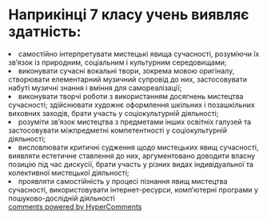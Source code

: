 <div id="hypercomments_widget" class="js-hypercomments-widget invisible"></div>

# Наприкінці 7 класу учень виявляє здатність:

<li>самостійно інтерпретувати мистецькі явища сучасності, розуміючи їх зв’язок із природним, соціальним і культурним середовищами;</li>
<li>виконувати сучасні вокальні твори, зокрема мовою оригіналу, створювати елементарний музичний супровід до них, застосовувати набуті музичні знання і вміння для самореалізації;</li>
<li>виконувати творчі роботи з використанням досягнень мистецтва сучасності; здійснювати художнє оформлення шкільних і позашкільних виховних заходів, брати участь у соціокультурній діяльності;</li>
<li>розуміти зв’язок мистецтва з предметами інших освітніх галузей та застосовувати міжпредметні компетентності у соціокультурній діяльності;</li>
<li>висловлювати критичні судження щодо мистецьких явищ сучасності, виявляти естетичне ставлення до них, аргументовано доводити власну позицію під час дискусії, брати участь у різних видах індивідуальної та колективної мистецької діяльності;</li>
<li>проявляти самостійність у процесі пізнання явищ мистецтва сучасності, використовувати інтернет-ресурси, комп’ютерні програми у пошуково-дослідній діяльності</li>

<div class="js-hypercomments-container">
<a href="http://hypercomments.com" class="hc-link" title="comments widget">comments powered by HyperComments</a>
</div>